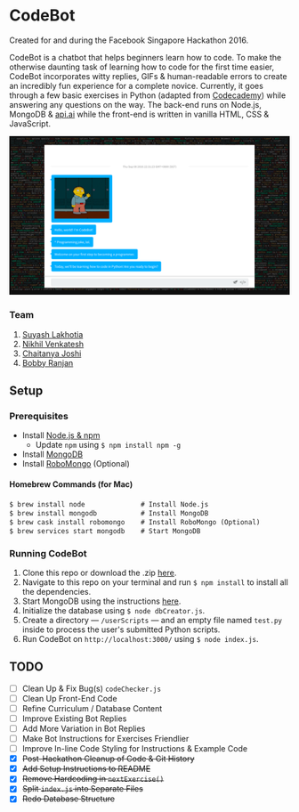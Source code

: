 # CodeBot

Created for and during the Facebook Singapore Hackathon 2016.

CodeBot is a chatbot that helps beginners learn how to code. To make the otherwise daunting task of learning how to code for the first time easier, CodeBot incorporates witty replies, GIFs &amp; human-readable errors to create an incredibly fun experience for a complete novice. Currently, it goes through a few basic exercises in Python (adapted from [Codecademy](https://www.codecademy.com/learn/python)) while answering any questions on the way. The back-end runs on Node.js, MongoDB & [api.ai](https://api.ai) while the front-end is written in vanilla HTML, CSS & JavaScript.

![Screenshot of CodeBot](/z-Screenshots/1.png)

### Team

1. [Suyash Lakhotia](https://github.com/SuyashLakhotia)
2. [Nikhil Venkatesh](https://github.com/nikv96)
3. [Chaitanya Joshi](https://github.com/chaitjo)
4. [Bobby Ranjan](https://github.com/bbbranjan)

## Setup

### Prerequisites

- Install [Node.js & npm](https://nodejs.org/en/download/)
	- Update `npm` using `$ npm install npm -g`
- Install [MongoDB](https://docs.mongodb.com/master/installation/)
- Install [RoboMongo](https://robomongo.org/download) (Optional)

#### Homebrew Commands (for Mac)

```
$ brew install node              # Install Node.js
$ brew install mongodb           # Install MongoDB
$ brew cask install robomongo    # Install RoboMongo (Optional)
$ brew services start mongodb    # Start MongoDB
```

### Running CodeBot

1. Clone this repo or download the .zip [here](https://github.com/SuyashLakhotia/CodeBot/archive/master.zip).
2. Navigate to this repo on your terminal and run `$ npm install` to install all the dependencies.
3. Start MongoDB using the instructions [here](https://docs.mongodb.com/manual/installation/).
4. Initialize the database using `$ node dbCreator.js`.
5. Create a directory &mdash; `/userScripts` &mdash; and an empty file named `test.py` inside to process the user's submitted Python scripts.
6. Run CodeBot on `http://localhost:3000/` using `$ node index.js`.

## TODO

- [ ] Clean Up & Fix Bug(s) `codeChecker.js`
- [ ] Clean Up Front-End Code
- [ ] Refine Curriculum / Database Content
- [ ] Improve Existing Bot Replies
- [ ] Add More Variation in Bot Replies
- [ ] Make Bot Instructions for Exercises Friendlier
- [ ] Improve In-line Code Styling for Instructions & Example Code
- [x] ~~Post-Hackathon Cleanup of Code & Git History~~
- [x] ~~Add Setup Instructions to README~~
- [x] ~~Remove Hardcoding in `nextExercise()`~~
- [x] ~~Split `index.js` into Separate Files~~
- [x] ~~Redo Database Structure~~